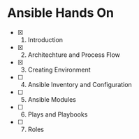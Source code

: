 # Ansible Hands On

- [x] 01. Introduction
- [x] 02. Architechture and Process Flow
- [x] 03. Creating Environment
- [ ] 04. Ansible Inventory and Configuration
- [ ] 05. Ansible Modules
- [ ] 06. Plays and Playbooks
- [ ] 07. Roles
